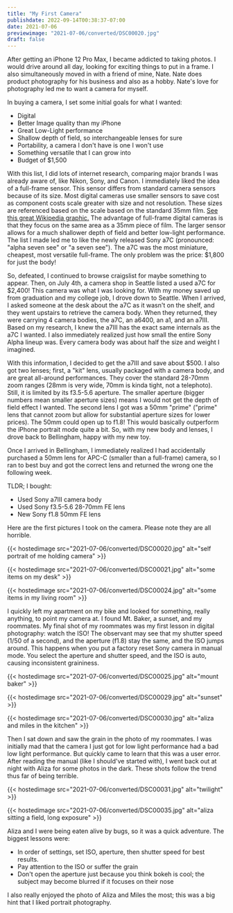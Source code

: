 ```yaml
---
title: "My First Camera"
publishdate: 2022-09-14T00:38:37-07:00
date: 2021-07-06
previewimage: "2021-07-06/converted/DSC00020.jpg"
draft: false
---
```


After getting an iPhone 12 Pro Max, I became addicted to taking photos.  I would drive around all day, looking for exciting things to put in a frame.  I also simultaneously moved in with a friend of mine, Nate.  Nate does product photography for his business and also as a hobby.  Nate's love for photography led me to want a camera for myself.

In buying a camera, I set some initial goals for what I wanted:

 - Digital
 - Better Image quality than my iPhone
 - Great Low-Light performance
 - Shallow depth of field, so interchangeable lenses for sure
 - Portability, a camera I don't have is one I won't use
 - Something versatile that I can grow into
 - Budget of $1,500

With this list, I did lots of internet research, comparing major brands I was already aware of, like Nikon, Sony, and Canon.  I immediately liked the idea of a full-frame sensor.  This sensor differs from standard camera sensors because of its size.  Most digital cameras use smaller sensors to save cost as component costs scale greater with size and not resolution.  These sizes are referenced based on the scale based on the standard 35mm film.  [See this great Wikipedia graphic.](https://en.wikipedia.org/wiki/Micro_Four_Thirds_system#/media/File:Sensor_sizes_overlaid_inside_-_updated.svg)  The advantage of full-frame digital cameras is that they focus on the same area as a 35mm piece of film.  The larger sensor allows for a much shallower depth of field and better low-light performance.  The list I made led me to like the newly released Sony a7C (pronounced: "alpha seven see" or "a seven see").  The a7C was the most miniature, cheapest, most versatile full-frame.  The only problem was the price: $1,800 for just the body!

So, defeated, I continued to browse craigslist for maybe something to appear.  Then, on July 4th, a camera shop in Seattle listed a used a7C for $2,400!  This camera was what I was looking for.  With my money saved up from graduation and my college job, I drove down to Seattle.  When I arrived, I asked someone at the desk about the a7C as it wasn't on the shelf, and they went upstairs to retrieve the camera body.  When they returned, they were carrying 4 camera bodies, the a7C, an a6400, an a1, and an a7III.  Based on my research, I knew the a7III has the exact same internals as the a7C I wanted.  I also immediately realized just how small the entire Sony Alpha lineup was.  Every camera body was about half the size and weight I imagined.

With this information, I decided to get the a7III and save about $500.  I also got two lenses; first, a "kit" lens, usually packaged with a camera body, and are great all-around performances.  They cover the standard 28-70mm zoom ranges (28mm is very wide, 70mm is kinda tight, not a telephoto).  Still, it is limited by its f3.5-5.6 aperture.  The smaller aperture (bigger numbers mean smaller aperture sizes) means I would not get the depth of field effect I wanted.  The second lens I got was a 50mm "prime" ("prime" lens that cannot zoom but allow for substantial aperture sizes for lower prices).  The 50mm could open up to f1.8!  This would basically outperform the iPhone portrait mode quite a bit.  So, with my new body and lenses, I drove back to Bellingham, happy with my new toy.

Once I arrived in Bellingham, I immediately realized I had accidentally purchased a 50mm lens for APC-C (smaller than a full-frame) camera, so I ran to best buy and got the correct lens and returned the wrong one the following week.

TLDR; I bought:

 - Used Sony a7III camera body
 - Used Sony f3.5-5.6 28-70mm FE lens
 - New Sony f1.8 50mm FE lens

Here are the first pictures I took on the camera.  Please note they are all horrible.

{{< hostedimage src="2021-07-06/converted/DSC00020.jpg" alt="self portrait of me holding camera" >}}

{{< hostedimage src="2021-07-06/converted/DSC00021.jpg" alt="some items on my desk" >}}

{{< hostedimage src="2021-07-06/converted/DSC00024.jpg" alt="some items in my living room" >}}

I quickly left my apartment on my bike and looked for something, really anything, to point my camera at.  I found Mt. Baker, a sunset, and my roommates.  My final shot of my roommates was my first lesson in digital photography: watch the ISO!  The observant may see that my shutter speed (1/50 of a second), and the aperture (f1.8) stay the same, and the ISO jumps around.  This happens when you put a factory reset Sony camera in manual mode.  You select the aperture and shutter speed, and the ISO is auto, causing inconsistent graininess.

{{< hostedimage src="2021-07-06/converted/DSC00025.jpg" alt="mount baker" >}}

{{< hostedimage src="2021-07-06/converted/DSC00029.jpg" alt="sunset" >}}

{{< hostedimage src="2021-07-06/converted/DSC00030.jpg" alt="aliza and miles in the kitchen" >}}

Then I sat down and saw the grain in the photo of my roommates.  I was initially mad that the camera I just got for low light performance had a bad low light performance.  But quickly came to learn that this was a user error.  After reading the manual (like I should've started with), I went back out at night with Aliza for some photos in the dark.  These shots follow the trend thus far of being terrible.

{{< hostedimage src="2021-07-06/converted/DSC00031.jpg" alt="twilight" >}}

{{< hostedimage src="2021-07-06/converted/DSC00035.jpg" alt="aliza sitting a field, long exposure" >}}

Aliza and I were being eaten alive by bugs, so it was a quick adventure.  The biggest lessons were:

 - In order of settings, set ISO, aperture, then shutter speed for best results.
 - Pay attention to the ISO or suffer the grain
 - Don't open the aperture just because you think bokeh is cool; the subject may become blurred if it focuses on their nose

I also really enjoyed the photo of Aliza and Miles the most; this was a big hint that I liked portrait photography.
